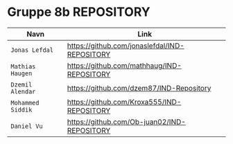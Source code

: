 <h1> Gruppe 8b REPOSITORY </h1>

| Navn | Link |
| --- | --- |
| `Jonas Lefdal` | https://github.com/jonaslefdal/IND-REPOSITORY |
| `Mathias Haugen` |https://github.com/mathhaug/IND-REPOSITORY  |
| `Dzemil Alendar` |https://github.com/dzem87/IND-Repository  |
| `Mohammed Siddik` |https://github.com/Kroxa555/IND-REPOSITORY |
| `Daniel Vu` |https://github.com/Ob-juan02/IND-REPOSITORY |
